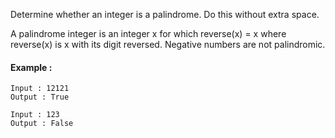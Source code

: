 Determine whether an integer is a palindrome. Do this without extra space.

A palindrome integer is an integer x for which reverse(x) = x where reverse(x) is x with its digit reversed.
Negative numbers are not palindromic.

#### Example :
```
Input : 12121
Output : True

Input : 123
Output : False
```